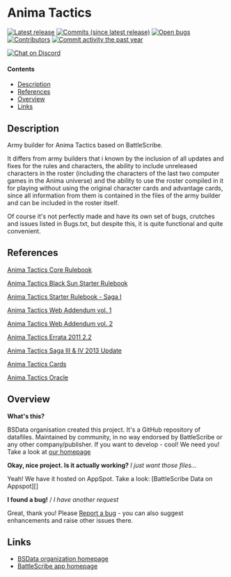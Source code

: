 Anima Tactics
==================

[![Latest release](https://img.shields.io/github/release/BSData/TemplateDataRepo.svg?style=flat-square)](https://github.com/BSData/TemplateDataRepo/releases/latest)
[![Commits (since latest release)](https://img.shields.io/github/commits-since/BSData/TemplateDataRepo/latest.svg?style=flat-square)](https://github.com/BSData/TemplateDataRepo/releases)
[![Open bugs](https://img.shields.io/github/issues/BSData/TemplateDataRepo/bug.svg?style=flat-square&label=bugs)](https://github.com/BSData/TemplateDataRepo/issues?q=is%3Aissue+is%3Aopen+label%3Abug)
[![Contributors](https://img.shields.io/github/contributors/BSData/TemplateDataRepo.svg?style=flat-square)](https://github.com/BSData/TemplateDataRepo/graphs/contributors)
[![Commit activity the past year](https://img.shields.io/github/commit-activity/y/BSData/TemplateDataRepo.svg?style=flat-square)](https://github.com/BSData/TemplateDataRepo/pulse/monthly)

[![Chat on Discord](https://img.shields.io/discord/558412685981777922.svg?logo=discord&style=popout-square)](https://www.bsdata.net/discord)

#### Contents ####

* [Description][]
* [References][]
* [Overview][]
* [Links][]

## Description ##
[Description]: #description
Army builder for Anima Tactics based on BattleScribe.

It differs from army builders that i known by the inclusion of all updates and fixes for the rules and characters, the ability to include unreleased characters in the roster (including the characters of the last two computer games in the Anima universe) and the ability to use the roster compiled in it for playing without using the original character cards and advantage cards, since all information from them is contained in the files of the army builder and can be included in the roster itself.

Of course it's not perfectly made and have its own set of bugs, crutches and issues listed in Bugs.txt, but despite this, it is quite functional and quite convenient.

## References ##
[References]: #references
[Anima Tactics Core Rulebook](https://www.mediafire.com/file/34brwkz1eyasqi0/AT_-_Core_Rulebook.pdf/file)

[Anima Tactics Black Sun Starter Rulebook](https://www.mediafire.com/file/tr1eosm7zxavwnm/AT_-_Black_Sun_Starter_Rulebook.pdf/file)

[Anima Tactics Starter Rulebook - Saga I](https://www.mediafire.com/file/8obvjrrvnsugby3/AT_-_Starter_Rulebook_Saga_I.pdf/file)

[Anima Tactics Web Addendum vol. 1](https://www.mediafire.com/file/6lxvng0ku923vhn/AT_-_Web_Addendum_vol._1.pdf/file)

[Anima Tactics Web Addendum vol. 2](https://www.mediafire.com/file/ruq5vtjzc5frhya/AT_-_Web_Addendum_vol._2.pdf/file)

[Anima Tactics Errata 2011 2.2](https://www.mediafire.com/file/bvsbijcwigyfphm/AT_-_Errata_2011_2.2.pdf/file)

[Anima Tactics Saga III & IV 2013 Update](https://www.mediafire.com/file/c3wve4ndq22phyo/AT_-_Saga_III_%2526_IV_2013_Update.pdf/file)

[Anima Tactics Cards](https://www.mediafire.com/file/7g5hyhifa4hgl6w/Cards.zip/file)

[Anima Tactics Oracle](http://atoracle.wikidot.com/)

## Overview ##
[Overview]: #overview

__What's this?__

BSData organisation created this project. It's a GitHub repository of datafiles.
Maintained by community, in no way endorsed by BattleScribe or any other company/publisher. If you want
to develop - cool! We need you! Take a look at [our homepage][BSData.net]

__Okay, nice project. Is it actually working?__ _I just want those files..._

Yeah! We have it hosted on AppSpot. Take a look: [BattleScribe Data on Appspot][]

__I found a bug!__ / *I have another request*

Great, thank you! Please [Report a bug][bug report] - you can also suggest enhancements and raise other issues there.

## Links ##
[Links]: #links

* [BSData organization homepage][BSData.net]
* [BattleScribe app homepage](https://www.battlescribe.net/)

[BSData.net]: https://www.bsdata.net/
[bug report]: https://github.com/BSData/TemplateDataRepo/issues/new/choose
